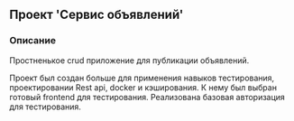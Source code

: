 <h2>Проект 'Сервис объявлений'</h2>

<h3>Описание</h3>
Простненькое crud приложение для публикации объявлений. 

Проект был создан больше для применения навыков тестирования, проектировании Rest api, docker и кэширования. К нему был выбран готовый frontend для тестирования. Реализована базовая авторизация для тестирования.
